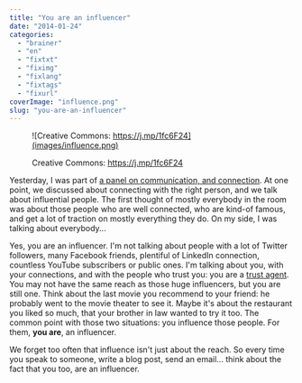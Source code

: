 ```yaml
---
title: "You are an influencer"
date: "2014-01-24"
categories: 
  - "brainer"
  - "en"
  - "fixtxt"
  - "fiximg"
  - "fixlang"
  - "fixtags"
  - "fixurl"
coverImage: "influence.png"
slug: "you-are-an-influencer"
---
```


<figure>

![Creative Commons: https://j.mp/1fc6F24](images/influence.png)

<figcaption>

Creative Commons: https://j.mp/1fc6F24

</figcaption>

</figure>

Yesterday, I was part of [a panel on communication, and connection](http://fred.dev/interested-in-communication-and-connection-join-me-at-the-thoughtbasin-panel/ "Interested in communication, and connection? Join me at the ThoughtBasin panel."). At one point, we discussed about connecting with the right person, and we talk about influential people. The first thought of mostly everybody in the room was about those people who are well connected, who are kind-of famous, and get a lot of traction on mostly everything they do. On my side, I was talking about everybody...

Yes, you are an influencer. I'm not talking about people with a lot of Twitter followers, many Facebook friends, plentiful of LinkedIn connection, countless YouTube subscribers or public ones. I'm talking about you, with your connections, and with the people who trust you: you are a [trust agent](https://www.amazon.ca/gp/product/0470635495/ref=as_li_ss_tl?ie=UTF8&camp=15121&creative=390961&creativeASIN=0470635495&linkCode=as2&tag=outofcomzon-20 "Amazon link for the book Trust Agents: Using the Web to Build Influence, Improve Reputation, and Earn Trust"). You may not have the same reach as those huge influencers, but you are still one. Think about the last movie you recommend to your friend: he probably went to the movie theater to see it. Maybe it's about the restaurant you liked so much, that your brother in law wanted to try it too. The common point with those two situations: you influence those people. For them, **you are**, an influencer.

We forget too often that influence isn't just about the reach. So every time you speak to someone, write a blog post, send an email... think about the fact that you too, are an influencer.
